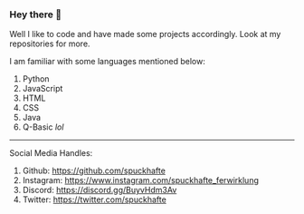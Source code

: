 ### Hey there 👋

Well I like to code and have made some projects accordingly.
Look at my repositories for more.

I am familiar with some languages mentioned below: 
1. Python
2. JavaScript
3. HTML
4. CSS
5. Java
6. Q-Basic *lol*

<hr>
    
Social Media Handles:
1. Github: https://github.com/spuckhafte
2. Instagram: https://www.instagram.com/spuckhafte_ferwirklung
3. Discord: https://discord.gg/BuyvHdm3Av
4. Twitter: https://twitter.com/spuckhafte

